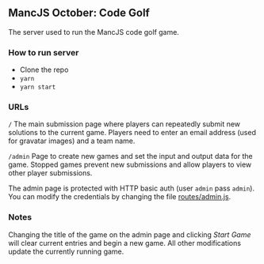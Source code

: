 ## MancJS October: Code Golf
The server used to run the MancJS code golf game.

### How to run server

* Clone the repo
* `yarn`
* `yarn start`

### URLs

`/`
The main submission page where players can repeatedly submit new solutions to the current game.
Players need to enter an email address (used for gravatar images) and a team name.

`/admin`
Page to create new games and set the input and output data for the game. Stopped games prevent new
submissions and allow players to view other player submissions.

The admin page is protected with HTTP basic auth (user `admin` pass `admin`). You can modify
the credentials by changing the file
[routes/admin.js](https://github.com/martinrue/mancjs-code-golf/blob/master/routes/admin.js#L5).

### Notes
Changing the title of the game on the admin page and clicking *Start Game* will clear current
entries and begin a new game. All other modifications update the currently running game.